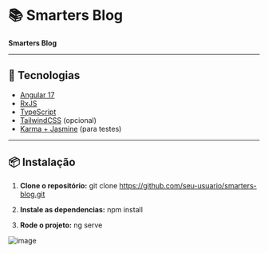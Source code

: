 # 📚 Smarters Blog

**Smarters Blog**

---

## 🚀 Tecnologias

- [Angular 17](https://angular.io/)
- [RxJS](https://rxjs.dev/)
- [TypeScript](https://www.typescriptlang.org/)
- [TailwindCSS](https://tailwindcss.com/) (opcional)
- [Karma + Jasmine](https://karma-runner.github.io/latest/index.html) (para testes)

---

## 📦 Instalação

1. **Clone o repositório:**
git clone https://github.com/seu-usuario/smarters-blog.git

2. **Instale as dependencias:**
npm install

3. **Rode o projeto:**
ng serve


![image](https://github.com/user-attachments/assets/448f46ca-5c3c-48cb-8a1b-ab8ee25f43bb)

